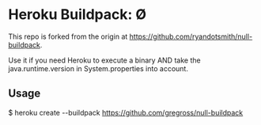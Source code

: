 # Heroku Buildpack: Ø

This repo is forked from the origin at https://github.com/ryandotsmith/null-buildpack.

Use it if you need Heroku to execute a binary AND take the java.runtime.version in System.properties into account.

## Usage

$ heroku create --buildpack https://github.com/gregross/null-buildpack 

